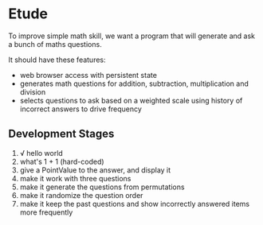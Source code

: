 # Etude

To improve simple math skill, we want a program that will generate and ask a bunch of maths questions.

It should have these features:

* web browser access with persistent state
* generates math questions for addition, subtraction, multiplication and division
* selects questions to ask based on a weighted scale using history of incorrect answers to drive frequency

## Development Stages

1. √ hello world
2. what's 1 + 1 (hard-coded)
3. give a PointValue to the answer, and display it
4. make it work with three questions
5. make it generate the questions from permutations
6. make it randomize the question order
7. make it keep the past questions and show incorrectly answered items more frequently